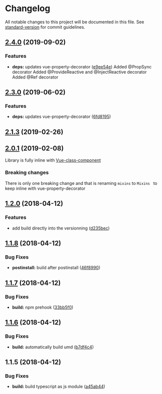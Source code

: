 # Changelog

All notable changes to this project will be documented in this file. See [standard-version](https://github.com/conventional-changelog/standard-version) for commit guidelines.

## [2.4.0](https://github.com/nuxt-community/nuxt-property-decorator/compare/v2.3.0...v2.4.0) (2019-09-02)


### Features

* **deps:** updates vue-property-decorator ([e9ee54e](https://github.com/nuxt-community/nuxt-property-decorator/commit/e9ee54e))
 Added @PropSync decorator
 Added @ProvideReactive and @InjectReactive decorator
 Added @Ref decorator



## [2.3.0](https://github.com/nuxt-community/nuxt-property-decorator/compare/v2.1.3...v2.3.0) (2019-06-02)


### Features

* **deps:** updates vue-property-decorator ([6fd8195](https://github.com/nuxt-community/nuxt-property-decorator/commit/6fd8195))



## [2.1.3](https://github.com/nuxt-community/nuxt-property-decorator/compare/v2.1.2...v2.1.3) (2019-02-26)



<a name="2.0.1"></a>
## [2.0.1](https://github.com/nuxt-community/nuxt-property-decorator/compare/v1.3.1...v2.0.1) (2019-02-08)
Library is fully inline with [Vue-class-component](https://github.com/vuejs/vue-class-component)

### Breaking changes
There is only one breaking change and that is renaming `mixins` to `Mixins ` to keep inline with vue-property-decorator

<a name="1.2.0"></a>
## [1.2.0](https://github.com/nuxt-community/nuxt-property-decorator/compare/v1.1.8...v1.2.0) (2018-04-12)


### Features

* add build directly into the versionning ([d235bec](https://github.com/nuxt-community/nuxt-property-decorator/commit/d235bec))



<a name="1.1.8"></a>
## [1.1.8](https://github.com/nuxt-community/nuxt-property-decorator/compare/v1.1.7...v1.1.8) (2018-04-12)


### Bug Fixes

* **postinstall:** build after postinstall ([46f8990](https://github.com/nuxt-community/nuxt-property-decorator/commit/46f8990))



<a name="1.1.7"></a>
## [1.1.7](https://github.com/nuxt-community/nuxt-property-decorator/compare/v1.1.6...v1.1.7) (2018-04-12)


### Bug Fixes

* **build:** npm prehook ([33bb5f0](https://github.com/nuxt-community/nuxt-property-decorator/commit/33bb5f0))



<a name="1.1.6"></a>
## [1.1.6](https://github.com/nuxt-community/nuxt-property-decorator/compare/v1.1.5...v1.1.6) (2018-04-12)


### Bug Fixes

* **build:** automatically build umd ([b7df4c4](https://github.com/nuxt-community/nuxt-property-decorator/commit/b7df4c4))



<a name="1.1.5"></a>
## 1.1.5 (2018-04-12)


### Bug Fixes

* **build:** build typescript as js module ([a45ab44](https://github.com/nuxt-community/nuxt-property-decorator/commit/a45ab44))
